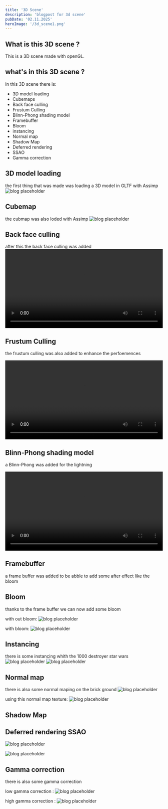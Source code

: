 ```yaml
---
title: '3D Scene'
description: 'blogpost for 3d scene'
pubDate: '02.11.2025'
heroImage: '/3d_scene1.png'
---
```


## What is this 3D scene ?

This is a 3D scene made with openGL. 

## what's in this 3D scene ?

In this 3D scene there is:
- 3D model loading
- Cubemaps
- Back face culling
- Frustum Culling
- Blinn-Phong shading model
- Framebuffer
- Bloom
- instancing
- Normal map
- Shadow Map
- Deferred rendering
- SSAO
- Gamma correction

## 3D model loading

the first thing that was made was loading a 3D model in GLTF with Assimp 
![blog placeholder](/3d_scene6.png)

## Cubemap

the cubmap was also loded with Assimp 
![blog placeholder](/3d_scene4.png)

## Back face culling

after this the back face culling was added 
<video controls style="width: 100%; height: auto;">
  <source src="/3d_scene1.mp4" type="video/mp4">
  Votre navigateur ne supporte pas la lecture de vidéos.
</video>

## Frustum Culling

the frustum culling was also added to enhance the perfoemences

<video controls style="width: 100%; height: auto;">
  <source src="/3d_scene3.mp4" type="video/mp4">
  Votre navigateur ne supporte pas la lecture de vidéos.
</video>

## Blinn-Phong shading model

a Blinn-Phong was added for the lightning 

<video controls style="width: 100%; height: auto;">
  <source src="/3d_scene2.mp4" type="video/mp4">
  Votre navigateur ne supporte pas la lecture de vidéos.
</video>

## Framebuffer

a frame buffer was added to be abble to add some after effect like the bloom

## Bloom

thanks to the frame buffer we can now add some bloom

with out bloom:
![blog placeholder](/3d_scene8.png)

with bloom:
![blog placeholder](/3d_scene4.png)

## Instancing

there is some instancing whith the 1000 destroyer star wars
![blog placeholder](/3d_scene9.png)
![blog placeholder](/3d_scene7.png)

## Normal map

there is also some normal maping on the brick ground
![blog placeholder](/normal.png)

using this normal map texture:
![blog placeholder](/brickwall_normal.jpg)




## Shadow Map


## Deferred rendering SSAO
  

![blog placeholder](/3d_scene12.png)

![blog placeholder](/3d_scene13.png)

## Gamma correction

there is also some gamma correction 

low gamma correction : 
![blog placeholder](/3d_scene11.png)

high gamma correction :
![blog placeholder](/3d_scene10.png)